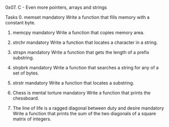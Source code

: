 0x07. C - Even more pointers, arrays and strings

Tasks
0. memset
mandatory
Write a function that fills memory with a constant byte.

1. memcpy
mandatory
Write a function that copies memory area.

2. strchr
mandatory
Write a function that locates a character in a string.

3. strspn
mandatory
Write a function that gets the length of a prefix substring.

4. strpbrk
mandatory
Write a function that searches a string for any of a set of bytes.

5. strstr
mandatory
Write a function that locates a substring.

6. Chess is mental torture
mandatory
Write a function that prints the chessboard.

7. The line of life is a ragged diagonal between duty and desire
mandatory
Write a function that prints the sum of the two diagonals of a square matrix of integers.


